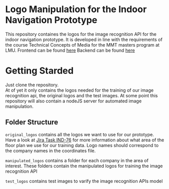 # Logo Manipulation for the Indoor Navigation Prototype

This repository containes the logos for the image recognition API for the indoor navigation prototype. It is developed in line with the requirements of the course Technical Concepts of Media for the MMT masters program at LMU.
Frontend can be found [here](https://github.com/r-wittmann/indoor-frontend)
Backend can be found [here](https://github.com/r-wittmann/indoor-backend)

# Getting Starded

Just clone the repository.  
At of yet it only contains the logos needed for the training of our image recognition api, the original logos and the test images. At some point this repository will also contain a nodeJS server for automated image manipulation.

## Folder Structure
```original_logos``` contains all the logos we want to use for our prototype. Have a look at [Jira Task IND-76](https://dev.nmm.de/ji/browse/IND-76) for more information about what area of the floor plan we use for our training data. Logo names should correspond to the company names in the coordinates file.

```manipulated_logos``` contains a folder for each company in the area of interest. These folders contain the manipulated logos for training the image recognition API

```test_logos``` contains test images to varify the image recognition APIs model
